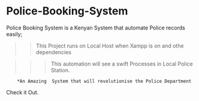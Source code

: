 # Police-Booking-System

Police Booking System is a Kenyan System that automate Police records easily;

>> This Project runs on Local Host when Xampp is on and othe dependencies

   >>> This automation will see a swift Processes in Local Police Station.
>   >> 
          
        *An Amazing  System that will revolutionise the Police Department
          





         
Check it Out.
